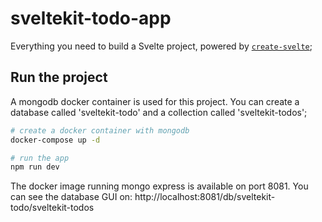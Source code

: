 # sveltekit-todo-app

Everything you need to build a Svelte project, powered by [`create-svelte`](https://github.com/sveltejs/kit/tree/master/packages/create-svelte);

## Run the project

A mongodb docker container is used for this project. You can create a database called 'sveltekit-todo' and a collection called 'sveltekit-todos';

```bash
# create a docker container with mongodb
docker-compose up -d

# run the app
npm run dev
```

The docker image running mongo express is available on port 8081.
You can see the database GUI on: http://localhost:8081/db/sveltekit-todo/sveltekit-todos
